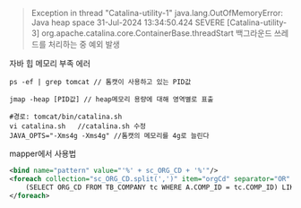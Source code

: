 
>Exception in thread "Catalina-utility-1" java.lang.OutOfMemoryError: Java heap space
31-Jul-2024 13:34:50.424 SEVERE [Catalina-utility-3] org.apache.catalina.core.ContainerBase.threadStart 백그라운드 쓰레드를 처리하는 중 예외 발생 

자바 힙 메모리 부족 에러 
```
ps -ef | grep tomcat // 톰캣이 사용하고 있는 PID값

jmap -heap [PID값] // heap메모리 용량에 대해 영역별로 표출
```

```
#경로: tomcat/bin/catalina.sh
vi catalina.sh   //catalina.sh 수정
JAVA_OPTS="-Xms4g -Xms4g" //톰캣의 메모리를 4g로 늘린다
```



mapper에서 사용법 
```xml
<bind name="pattern" value="'%' + sc_ORG_CD + '%'"/>  
<foreach collection="sc_ORG_CD.split(',')" item="orgCd" separator="OR" open="AND (" close=")">  
    (SELECT ORG_CD FROM TB_COMPANY tc WHERE A.COMP_ID = tc.COMP_ID) LIKE #{orgCd}  
</foreach>
```